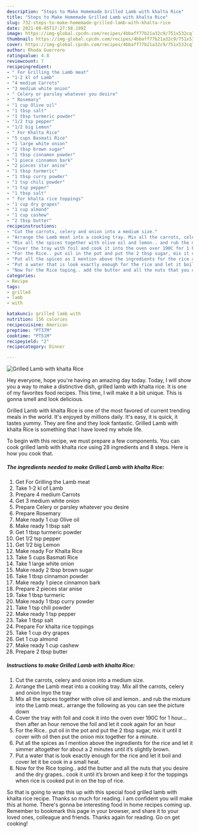 ```yaml
---
description: "Steps to Make Homemade Grilled Lamb with khalta Rice"
title: "Steps to Make Homemade Grilled Lamb with khalta Rice"
slug: 732-steps-to-make-homemade-grilled-lamb-with-khalta-rice
date: 2021-08-05T17:27:58.199Z
image: https://img-global.cpcdn.com/recipes/4bbaff77b21a32c9/751x532cq70/grilled-lamb-with-khalta-rice-recipe-main-photo.jpg
thumbnail: https://img-global.cpcdn.com/recipes/4bbaff77b21a32c9/751x532cq70/grilled-lamb-with-khalta-rice-recipe-main-photo.jpg
cover: https://img-global.cpcdn.com/recipes/4bbaff77b21a32c9/751x532cq70/grilled-lamb-with-khalta-rice-recipe-main-photo.jpg
author: Rhoda Guerrero
ratingvalue: 4.8
reviewcount: 7
recipeingredient:
- " For Grilling the Lamb meat"
- "1-2 kl of Lamb"
- "4 medium Carrots"
- "3 medium white onion"
- " Celery or parsley whatever you desire"
- " Rosemary"
- "1 cup Olive oil"
- "1 tbsp salt"
- "1 tbsp turmeric powder"
- "1/2 tsp pepper"
- "1/2 big Lemon"
- " For Khalta Rice"
- "5 cups Basmati Rice"
- "1 large white onion"
- "2 tbsp brown sugar"
- "1 tbsp cinnamon powder"
- "1 piece cinnamon bark"
- "2 pieces star anise"
- "1 tbsp turmeric"
- "1 tbsp curry powder"
- "1 tsp chili powder"
- "1 tsp pepper"
- "1 tbsp salt"
- " For khalta rice toppings"
- "1 cup dry grapes"
- "1 cup almond"
- "1 cup cashew"
- "2 tbsp butter"
recipeinstructions:
- "Cut the carrots, celery and onion into a medium size."
- "Arrange the Lamb meat into a cooking tray. Mix all the carrots, celery and onion Inyo the tray"
- "Mix all the spices together with olive oil and lemon.. and rub the mixture into the Lamb meat.. arrange the following as you can see the picture down"
- "Cover the tray with foil and cook it into the oven over 190C for 1 hour... then after an hour remove the foil and let it cook again for an hour"
- "For the Rice.. put oil in the pot and put the 2 tbsp sugar, mix it until it cover with oil then put the onion mix together for a minute."
- "Put all the spices as I mention above the ingredients for the rice and let it simmer altogether for about a 2 minutes until it’s slightly brown."
- "Put a water that is look exactly enough for the rice and let it boil and cover let it be cook in a small heat."
- "Now for the Rice toping.. add the butter and all the nuts that you desire and the dry grapes.. cook it until it’s brown and keep it for the toppings when rice is cooked put in on the top of rice."
categories:
- Recipe
tags:
- grilled
- lamb
- with

katakunci: grilled lamb with 
nutrition: 156 calories
recipecuisine: American
preptime: "PT37M"
cooktime: "PT51M"
recipeyield: "2"
recipecategory: Dinner

---
```



![Grilled Lamb with khalta Rice](https://img-global.cpcdn.com/recipes/4bbaff77b21a32c9/751x532cq70/grilled-lamb-with-khalta-rice-recipe-main-photo.jpg)

Hey everyone, hope you're having an amazing day today. Today, I will show you a way to make a distinctive dish, grilled lamb with khalta rice. It is one of my favorites food recipes. This time, I will make it a bit unique. This is gonna smell and look delicious.

Grilled Lamb with khalta Rice is one of the most favored of current trending meals in the world. It's enjoyed by millions daily. It's easy, it is quick, it tastes yummy. They are fine and they look fantastic. Grilled Lamb with khalta Rice is something that I have loved my whole life.




To begin with this recipe, we must prepare a few components. You can cook grilled lamb with khalta rice using 28 ingredients and 8 steps. Here is how you cook that.

<!--inarticleads1-->

##### The ingredients needed to make Grilled Lamb with khalta Rice:

1. Get  For Grilling the Lamb meat
1. Take 1-2 kl of Lamb
1. Prepare 4 medium Carrots
1. Get 3 medium white onion
1. Prepare  Celery or parsley whatever you desire
1. Prepare  Rosemary
1. Make ready 1 cup Olive oil
1. Make ready 1 tbsp salt
1. Get 1 tbsp turmeric powder
1. Get 1/2 tsp pepper
1. Get 1/2 big Lemon
1. Make ready  For Khalta Rice
1. Take 5 cups Basmati Rice
1. Take 1 large white onion
1. Make ready 2 tbsp brown sugar
1. Take 1 tbsp cinnamon powder
1. Make ready 1 piece cinnamon bark
1. Prepare 2 pieces star anise
1. Take 1 tbsp turmeric
1. Make ready 1 tbsp curry powder
1. Take 1 tsp chili powder
1. Make ready 1 tsp pepper
1. Take 1 tbsp salt
1. Prepare  For khalta rice toppings
1. Take 1 cup dry grapes
1. Get 1 cup almond
1. Make ready 1 cup cashew
1. Prepare 2 tbsp butter




<!--inarticleads2-->

##### Instructions to make Grilled Lamb with khalta Rice:

1. Cut the carrots, celery and onion into a medium size.
1. Arrange the Lamb meat into a cooking tray. Mix all the carrots, celery and onion Inyo the tray
1. Mix all the spices together with olive oil and lemon.. and rub the mixture into the Lamb meat.. arrange the following as you can see the picture down
1. Cover the tray with foil and cook it into the oven over 190C for 1 hour... then after an hour remove the foil and let it cook again for an hour
1. For the Rice.. put oil in the pot and put the 2 tbsp sugar, mix it until it cover with oil then put the onion mix together for a minute.
1. Put all the spices as I mention above the ingredients for the rice and let it simmer altogether for about a 2 minutes until it’s slightly brown.
1. Put a water that is look exactly enough for the rice and let it boil and cover let it be cook in a small heat.
1. Now for the Rice toping.. add the butter and all the nuts that you desire and the dry grapes.. cook it until it’s brown and keep it for the toppings when rice is cooked put in on the top of rice.




So that is going to wrap this up with this special food grilled lamb with khalta rice recipe. Thanks so much for reading. I am confident you will make this at home. There's gonna be interesting food in home recipes coming up. Remember to bookmark this page in your browser, and share it to your loved ones, colleague and friends. Thanks again for reading. Go on get cooking!
